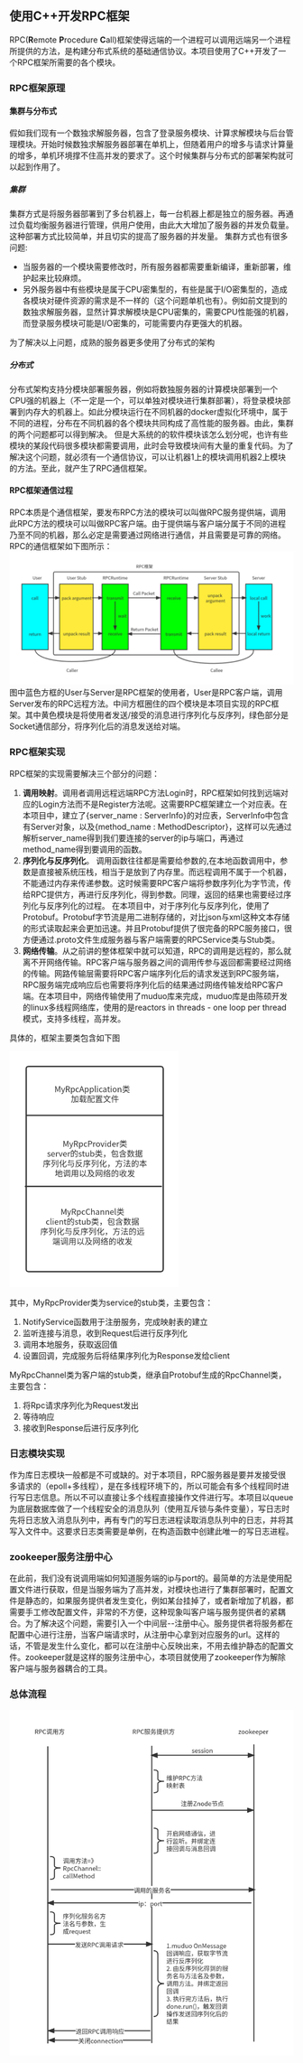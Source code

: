 ## 使用C++开发RPC框架
RPC(**R**emote **P**rocedure **C**all)框架使得远端的一个进程可以调用远端另一个进程所提供的方法，是构建分布式系统的基础通信协议。本项目使用了C++开发了一个RPC框架所需要的各个模块。
### RPC框架原理
#### 集群与分布式
假如我们现有一个数独求解服务器，包含了登录服务模块、计算求解模块与后台管理模块。开始时候数独求解服务器部署在单机上，但随着用户的增多与请求计算量的增多，单机环境撑不住高并发的要求了。这个时候集群与分布式的部署架构就可以起到作用了。
##### 集群
集群方式是将服务器部署到了多台机器上，每一台机器上都是独立的服务器。再通过负载均衡服务器进行管理，供用户使用，由此大大增加了服务器的并发负载量。这种部署方式比较简单，并且切实的提高了服务器的并发量。
集群方式也有很多问题:
* 当服务器的一个模块需要修改时，所有服务器都需要重新编译，重新部署，维护起来比较麻烦。    
* 另外服务器中有些模块是属于CPU密集型的，有些是属于I/O密集型的，造成各模块对硬件资源的需求是不一样的（这个问题单机也有）。例如前文提到的数独求解服务器，显然计算求解模块是CPU密集的，需要CPU性能强的机器，而登录服务模块可能是I/O密集的，可能需要内存更强大的机器。

为了解决以上问题，成熟的服务器更多使用了分布式的架构
##### 分布式
分布式架构支持分模块部署服务器，例如将数独服务器的计算模块部署到一个CPU强的机器上（不一定是一个，可以单独对模块进行集群部署），将登录模块部署到内存大的机器上。如此分模块运行在不同机器的docker虚拟化环境中，属于不同的进程，分布在不同机器的各个模块共同构成了高性能的服务器。由此，集群的两个问题都可以得到解决。
但是大系统的的软件模块该怎么划分呢，也许有些模块的某段代码很多模块都需要调用，此时会导致模块间有大量的重复代码。为了解决这个问题，就必须有一个通信协议，可以让机器1上的模块调用机器2上模块的方法。至此，就产生了RPC通信框架。
#### RPC框架通信过程
RPC本质是个通信框架，要发布RPC方法的模块可以叫做RPC服务提供端，调用此RPC方法的模块可以叫做RPC客户端。由于提供端与客户端分属于不同的进程乃至不同的机器，那么必定是需要通过网络进行通信，并且需要是可靠的网络。
RPC的通信框架如下图所示：
![RPC框架图](doc/RPC框架图.png "RPC框架图")
图中蓝色方框的User与Server是RPC框架的使用者，User是RPC客户端，调用Server发布的RPC远程方法。中间方框圈住的四个模块是本项目实现的RPC框架。其中黄色模块是将使用者发送/接受的消息进行序列化与反序列，绿色部分是Socket通信部分，将序列化后的消息发送给对端。
### RPC框架实现
RPC框架的实现需要解决三个部分的问题：
1.  **调用映射**。调用者调用远程远端RPC方法Login时，RPC框架如何找到远端对应的Login方法而不是Register方法呢。这需要RPC框架建立一个对应表。在本项目中，建立了{server_name : ServerInfo}的对应表，ServerInfo中包含有Server对象，以及{method_name : MethodDescriptor}，这样可以先通过解析server_name得到我们要连接的server的ip与端口，再通过method_name得到要调用的函数。
2.   **序列化与反序列化**。 调用函数往往都是需要给参数的,在本地函数调用中，参数是直接被系统压栈，相当于是放到了内存里。而远程调用不属于一个机器，不能通过内存来传递参数。这时候需要RPC客户端将参数序列化为字节流，传给RPC提供方，再进行反序列化，得到参数。同理，返回的结果也需要经过序列化与反序列化的过程。 在本项目中，对于序列化与反序列化，使用了Protobuf。Protobuf字节流是用二进制存储的，对比json与xml这种文本存储的形式读取起来会更加迅速。并且Protobuf提供了很完备的RPC服务接口，很方便通过.proto文件生成服务器与客户端需要的RPCService类与Stub类。
3. **网络传输**。从之前讲的整体框架中就可以知道，RPC的调用是远程的，那么就离不开网络传输。RPC客户端与服务器之间的调用传参与返回都需要经过网络的传输。网路传输层需要将RPC客户端序列化后的请求发送到RPC服务端，RPC服务端完成响应后也需要将序列化后的结果通过网络传输发给RPC客户端。在本项目中，网络传输使用了muduo库来完成，muduo库是由陈硕开发的linux多线程网络库，使用的是reactors in threads - one loop per thread模式，支持多线程，高并发。

具体的，框架主要类包含如下图

<img src="/doc/主要类.png" alt="主要类" width=300/>

其中，MyRpcProvider类为service的stub类，主要包含：
1. NotifyService函数用于注册服务，完成映射表的建立
2. 监听连接与消息，收到Request后进行反序列化
3. 调用本地服务，获取返回值
4. 设置回调，完成服务后将结果序列化为Response发给client

MyRpcChannel类为客户端的stub类，继承自Protobuf生成的RpcChannel类，主要包含：
1. 将Rpc请求序列化为Request发出
2. 等待响应
3. 接收到Response后进行反序列化
   
### 日志模块实现
作为库日志模块一般都是不可或缺的。对于本项目，RPC服务器是要并发接受很多请求的（epoll+多线程），是在多线程环境下的，所以可能会有多个线程同时进行写日志信息。所以不可以直接让多个线程直接操作文件进行写。本项目以queue为底层数据库做了一个线程安全的消息队列（使用互斥锁与条件变量），写日志时先将日志放入消息队列中，再有专门的写日志进程读取消息队列中的日志，并将其写入文件中。这要求日志类需要是单例，在构造函数中创建此唯一的写日志进程。

### zookeeper服务注册中心
在此前，我们没有说调用端如何知道服务端的ip与port的。最简单的方法是使用配置文件进行获取，但是当服务端为了高并发，对模块也进行了集群部署时，配置文件是静态的，如果服务提供者发生变化，例如某台挂掉了，或者新增加了机器，都需要手工修改配置文件，非常的不方便，这种现象叫客户端与服务提供者的紧耦合。为了解决这个问题，需要引入一个中间层--注册中心。服务提供者将服务都在配置中心进行注册，当客户端请求时，从注册中心拿到对应服务的url。这样的话，不管是发生什么变化，都可以在注册中心反映出来，不用去维护静态的配置文件。zookeeper就是这样的服务注册中心，本项目就使用了zookeeper作为解除客户端与服务器耦合的工具。

### 总体流程
<img src="/doc/总体.png" alt="总体流程" />
